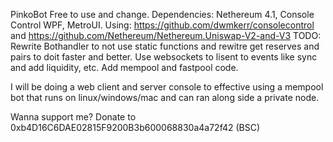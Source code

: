PinkoBot
Free to use and change.
Dependencies: Nethereum 4.1, Console Control WPF, MetroUI.
Using: https://github.com/dwmkerr/consolecontrol and https://github.com/Nethereum/Nethereum.Uniswap-V2-and-V3
TODO: Rewrite Bothandler to not use static functions and rewitre get reserves and pairs to doit faster and better.
Use websockets to lisent to events like sync and add liquidity, etc.
Add mempool and fastpool code.

I will be doing a web client and server console to effective using a mempool bot that runs on linux/windows/mac and can ran along side a private node.


Wanna support me? Donate to 0xb4D16C6DAE02815F9200B3b600068830a4a72f42 (BSC)
